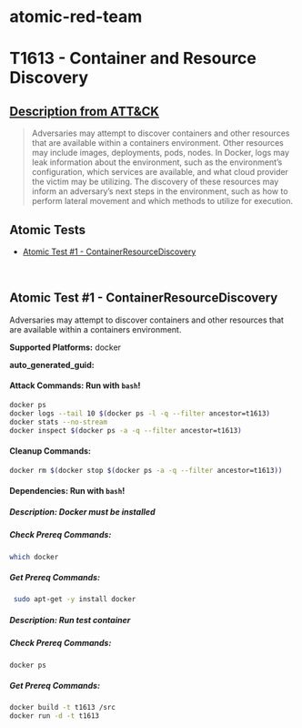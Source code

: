 # atomic-red-team
# T1613 -  Container and Resource Discovery
## [Description from ATT&CK](https://attack.mitre.org/techniques/T1613/)
<blockquote>Adversaries may attempt to discover containers and other resources that are available within a containers environment. Other resources may include images, deployments, pods, nodes.
In Docker, logs may leak information about the environment, such as the environment’s configuration, which services are available, and what cloud provider the victim may be utilizing. The discovery of these resources may inform an adversary’s next steps in the environment, such as how to perform lateral movement and which methods to utilize for execution.</blockquote>

## Atomic Tests

- [Atomic Test #1 - ContainerResourceDiscovery](#atomic-test-1---ContainerResourceDiscovery)


<br/>

## Atomic Test #1 - ContainerResourceDiscovery
Adversaries may attempt to discover containers and other resources that are available within a containers environment. 

**Supported Platforms:** docker


**auto_generated_guid:** 


#### Attack Commands: Run with `bash`! 


```bash
docker ps
docker logs --tail 10 $(docker ps -l -q --filter ancestor=t1613)
docker stats --no-stream
docker inspect $(docker ps -a -q --filter ancestor=t1613)

```

#### Cleanup Commands:
```bash
docker rm $(docker stop $(docker ps -a -q --filter ancestor=t1613))
```



#### Dependencies:  Run with `bash`!
##### Description: Docker must be installed
##### Check Prereq Commands:
```bash
which docker

```
##### Get Prereq Commands:
```bash
 sudo apt-get -y install docker

```
##### Description: Run test container
##### Check Prereq Commands:
```bash
docker ps

```
##### Get Prereq Commands:
```bash
docker build -t t1613 /src
docker run -d -t t1613

```




<br/>
